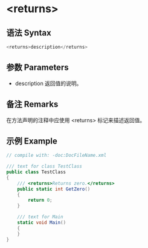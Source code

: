 # \<returns\>

## 语法 Syntax
``` csharp
<returns>description</returns>  
```

## 参数 Parameters
* description
  返回值的说明。

## 备注 Remarks
在方法声明的注释中应使用 \<returns\> 标记来描述返回值。

## 示例 Example
``` csharp
// compile with: -doc:DocFileName.xml 

/// text for class TestClass
public class TestClass
{
    /// <returns>Returns zero.</returns>
    public static int GetZero()
    {
        return 0;
    }

    /// text for Main
    static void Main()
    {
    }
}
```